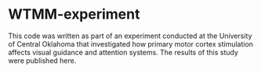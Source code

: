 # WTMM-experiment
This code was written as part of an experiment conducted at the University of Central Oklahoma that investigated how primary motor cortex stimulation affects visual 
guidance and attention systems. The results of this study were published <a hfef="https://www.societyforchaostheory.org/conf/2014/abstracts.pdf">here</a>.
